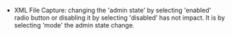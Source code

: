 * XML File Capture: changing the 'admin state' by selecting 'enabled' radio button or disabling it by selecting 'disabled' has not impact.  It is by selecting 'mode' the admin state change.
